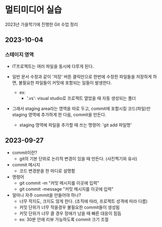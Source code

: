 # 멀티미디어 실습

2023년 가을학기에 진행한 Git 수업 정리

## 2023-10-04
### 스테이지 영역
- IT프로젝트는 여러 파일을 동시에 다루게 된다.
- 일반 문서 수정과 같이 '저장' 버튼 클릭만으로 한번에 수정한 파일들을 저장하게 하면, 불필요한 파일들이 커밋에 포함되는 일들이 발생한다.
  - ex: 
    - '.vs': visual studio로 프로젝트 열었을 때 자동 생성되는 폴더

- 그래서 staging area라는 영역을 따로 두고, commit에 포함시킬 코드(파일)만 staging 영역에 추가하게 한 다음, commit을 만든다.
  - staging 영역에 파일을 추가할 때 쓰는 명령어: 'git add 파일명'



## 2023-09-27
- commit이란?
  - git의 기본 단위로 논리적 변경이 있을 때 만든다. (사진찍기와 유사)
- commit 메시지
  - 코드 변경분을 한 마디로 설명함
- 명령어
  - git commit -m "커밋 메시지를 이곳에 입력"
  - git commit -message "커밋 메시지를 이곳에 입력"
- 얼마나 자주 commit을 만들어야 하나?
  - 너무 작지도, 크지도 않게 한다. (조직에 따라, 프로젝트 성격에 따라 다름)
  - 커밋 단위가 너무 작을경우 불필요한 commit들이 생성됨
  - 커밋 단위가 너무 클 경우 장애가 났을 때 빠른 대응이 힘듬
  - ex: 30분 안에 리뷰 가능하도록 commit 크기 조절